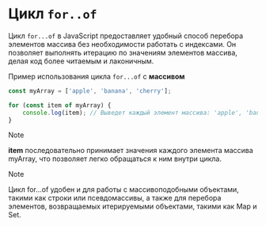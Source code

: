 # Цикл `for..of`

Цикл `for...of` в JavaScript предоставляет удобный способ перебора элементов массива без необходимости работать с индексами. Он позволяет выполнять итерацию по значениям элементов массива, делая код более читаемым и лаконичным.

Пример использования цикла `for...of` с **массивом**

```js
const myArray = ['apple', 'banana', 'cherry'];

for (const item of myArray) {
    console.log(item); // Выведет каждый элемент массива: 'apple', 'banana', 'cherry'
}
```

> [!NOTE]
> **item** последовательно принимает значения каждого элемента массива myArray, что позволяет легко обращаться к ним внутри цикла.

> [!NOTE]
> Цикл for...of удобен и для работы с массивоподобными объектами, такими как строки или псевдомассивы, а также для перебора элементов, возвращаемых итерируемыми объектами, такими как Map и Set.